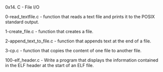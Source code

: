 0x14. C - File I/O

0-read_textfile.c - function that reads a text file and prints it to the POSIX standard output.

1-create_file.c - function that creates a file.

2-append_text_to_file.c - function that appends text at the end of a file.

3-cp.c - function that copies the content of one file to another file.

100-elf_header.c - Write a program that displays the information contained in the ELF header at the start of an ELF file.